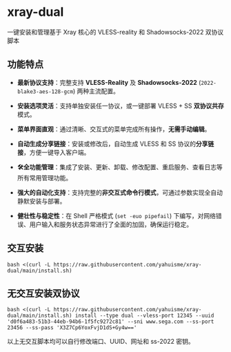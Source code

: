 # xray-dual
一键安装和管理基于 Xray 核心的 VLESS-reality 和 Shadowsocks-2022 双协议脚本

## 功能特点

* **最新协议支持**：完整支持 **VLESS-Reality** 及 **Shadowsocks-2022** (`2022-blake3-aes-128-gcm`) 两种主流配置。

* **安装选项灵活**：支持单独安装任一协议，或一键部署 VLESS + SS **双协议共存**模式。

* **菜单界面直观**：通过清晰、交互式的菜单完成所有操作，**无需手动编辑**。

* **自动生成分享链接**：安装或修改后，自动生成 VLESS 和 SS 协议的**分享链接**，方便一键导入客户端。

* **🛠全功能管理**：集成了安装、更新、卸载、修改配置、重启服务、查看日志等所有常用管理功能。

* **强大的自动化支持**：支持完整的**非交互式命令行模式**，可通过参数实现全自动静默安装与部署。

* **健壮性与稳定性**：在 Shell 严格模式 (`set -euo pipefail`) 下编写，对网络错误、用户输入和服务状态异常进行了全面的加固，确保运行稳定。

## 交互安装
```
bash <(curl -L https://raw.githubusercontent.com/yahuisme/xray-dual/main/install.sh)
```

## 无交互安装双协议
```
bash <(curl -L https://raw.githubusercontent.com/yahuisme/xray-dual/main/install.sh) install --type dual --vless-port 12345 --uuid 'd0f6a483-51b3-44eb-94b6-1f5fc9272c81' --sni www.sega.com --ss-port 23456 --ss-pass 'X3Z7Cp6YoxFvjD1dS+Gy4w=='
```

以上无交互脚本均可以自行修改端口、UUID、网址和 ss-2022 密钥。
